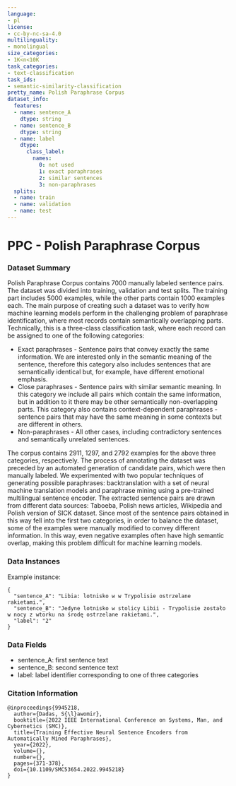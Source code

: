 ```yaml
---
language:
- pl
license:
- cc-by-nc-sa-4.0
multilinguality:
- monolingual
size_categories:
- 1K<n<10K
task_categories:
- text-classification
task_ids:
- semantic-similarity-classification
pretty_name: Polish Paraphrase Corpus
dataset_info:
  features:
  - name: sentence_A
    dtype: string
  - name: sentence_B
    dtype: string
  - name: label
    dtype:
      class_label:
        names:
          0: not used
          1: exact paraphrases
          2: similar sentences
          3: non-paraphrases
  splits:
  - name: train
  - name: validation
  - name: test
---
```


# PPC - Polish Paraphrase Corpus

### Dataset Summary

Polish Paraphrase Corpus contains 7000 manually labeled sentence pairs. The dataset was divided into training, validation and test splits. The training part includes 5000 examples, while the other parts contain 1000 examples each. The main purpose of creating such a dataset was to verify how machine learning models perform in the challenging problem of paraphrase identification, where most records contain semantically overlapping parts. Technically, this is a three-class classification task, where each record can be assigned to one of the following categories:
- Exact paraphrases - Sentence pairs that convey exactly the same information. We are interested only in the semantic meaning of the sentence, therefore this category also includes sentences that are semantically identical but, for example, have different emotional emphasis.
- Close paraphrases - Sentence pairs with similar semantic meaning. In this category we include all pairs which contain the same information, but in addition to it there may be other semantically non-overlapping parts. This category also contains context-dependent paraphrases - sentence pairs that may have the same meaning in some contexts but are different in others.
- Non-paraphrases - All other cases, including contradictory sentences and semantically unrelated sentences.

The corpus contains 2911, 1297, and 2792 examples for the above three categories, respectively. The process of annotating the dataset was preceded by an automated generation of candidate pairs, which were then manually labeled. We experimented with two popular techniques of generating possible paraphrases: backtranslation with a set of neural machine translation models and paraphrase mining using a pre-trained multilingual sentence encoder. The extracted sentence pairs are drawn from different data sources: Taboeba, Polish news articles, Wikipedia and Polish version of SICK dataset. Since most of the sentence pairs obtained in this way fell into the first two categories, in order to balance the dataset, some of the examples were manually modified to convey different information. In this way, even negative examples often have high semantic overlap, making this problem difficult for machine learning models.

### Data Instances

Example instance:
```
{
  "sentence_A": "Libia: lotnisko w w Trypolisie ostrzelane rakietami.", 
  "sentence_B": "Jedyne lotnisko w stolicy Libii - Trypolisie zostało w nocy z wtorku na środę ostrzelane rakietami.", 
  "label": "2"
}
```

### Data Fields

- sentence_A: first sentence text
- sentence_B: second sentence text
- label: label identifier corresponding to one of three categories

### Citation Information

```
@inproceedings{9945218,
  author={Dadas, S{\l}awomir},
  booktitle={2022 IEEE International Conference on Systems, Man, and Cybernetics (SMC)}, 
  title={Training Effective Neural Sentence Encoders from Automatically Mined Paraphrases}, 
  year={2022},
  volume={},
  number={},
  pages={371-378},
  doi={10.1109/SMC53654.2022.9945218}
}
```